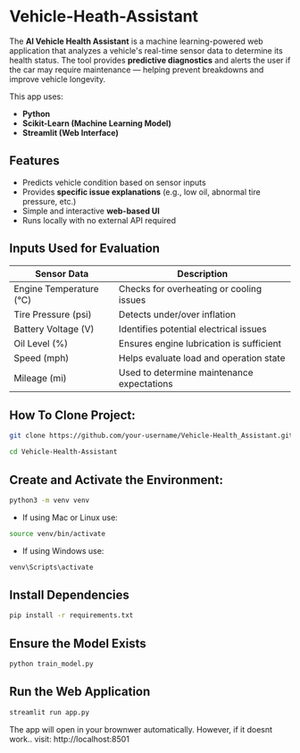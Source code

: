 # Vehicle-Heath-Assistant

The **AI Vehicle Health Assistant** is a machine learning-powered web application that analyzes a vehicle's real-time sensor data to determine its health status. The tool provides **predictive diagnostics** and alerts the user if the car may require maintenance — helping prevent breakdowns and improve vehicle longevity.

This app uses:
- **Python**
- **Scikit-Learn (Machine Learning Model)**
- **Streamlit (Web Interface)**


## Features

- Predicts vehicle condition based on sensor inputs
- Provides **specific issue explanations** (e.g., low oil, abnormal tire pressure, etc.)
- Simple and interactive **web-based UI**
- Runs locally with no external API required


## Inputs Used for Evaluation
| Sensor Data | Description |
|------------|-------------|
| Engine Temperature (°C) | Checks for overheating or cooling issues |
| Tire Pressure (psi) | Detects under/over inflation |
| Battery Voltage (V) | Identifies potential electrical issues |
| Oil Level (%) | Ensures engine lubrication is sufficient |
| Speed (mph) | Helps evaluate load and operation state |
| Mileage (mi) | Used to determine maintenance expectations |

## How To Clone Project:
```bash
git clone https://github.com/your-username/Vehicle-Health_Assistant.git

cd Vehicle-Health-Assistant
```
## Create and Activate the Environment:
```bash
python3 -m venv venv
```
- If using Mac or Linux use:
```bash
source venv/bin/activate     
```
- If using Windows use:
```bash
venv\Scripts\activate       
```

## Install Dependencies
```bash
pip install -r requirements.txt
```
## Ensure the Model Exists
```bash
python train_model.py
```
## Run the Web Application 
```bash
streamlit run app.py
```
The app will open in your brownwer automatically. However, if it doesnt work.. visit:
http://localhost:8501


